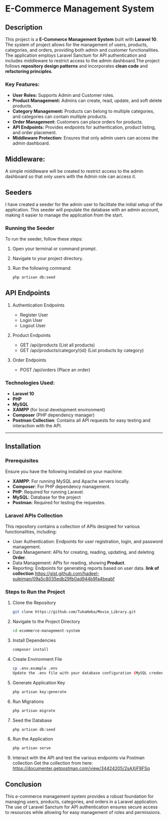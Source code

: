 # E-Commerce Management System


## Description
This project is a **E-Commerce Management System** built with **Laravel 10**. The system of project allows for the management of users, products, categories, and orders, providing both admin and customer functionalities. The application employs Laravel Sanctum for API authentication and includes middleware to restrict access to the admin dashboard.The project follows **repository design patterns** and incorporates **clean code** and **refactoring principles**.

### Key Features:
- **User Roles:** Supports Admin and Customer roles.
- **Product Management:** Admins can create, read, update, and soft delete products.
- **Category Management:** Products can belong to multiple categories, and categories can contain multiple products.
- **Order Management:** Customers can place orders for products.
- **API Endpoints:** Provides endpoints for authentication, product listing, and order placement.
- **Middleware Protection:** Ensures that only admin users can access the admin dashboard.

## Middleware: 
A simple middleware will be created to restrict access to the admin dashboard so that only users with the Admin role can access it.

## Seeders

I have created a seeder for the admin user to facilitate the initial setup of the application. This seeder will populate the database with an admin account, making it easier to manage the application from the start.

### Running the Seeder

To run the seeder, follow these steps:

1. Open your terminal or command prompt.
2. Navigate to your project directory.
3. Run the following command:

   ```bash
   php artisan db:seed

## API Endpoints

1. Authentication Endpoints
   - Register User
   - Login User
   - Logout User

2. Product Endpoints
   - GET /api/products (List all products)
   - GET /api/products/category/{id} (List products by category)

3. Order Endpoints
   - POST /api/orders (Place an order)




### Technologies Used:
- **Laravel 10**
- **PHP**
- **MySQL**
- **XAMPP** (for local development environment)
- **Composer** (PHP dependency manager)
- **Postman Collection**: Contains all API requests for easy testing and interaction with the API.

---

## Installation

### Prerequisites

Ensure you have the following installed on your machine:
- **XAMPP**: For running MySQL and Apache servers locally.
- **Composer**: For PHP dependency management.
- **PHP**: Required for running Laravel.
- **MySQL**: Database for the project
- **Postman**: Required for testing the requestes.

### Laravel APIs Collection

This repository contains a collection of APIs designed for various functionalities, including:

- User Authentication: Endpoints for user registration, login, and password management.
- Data Management: APIs for creating, reading, updating, and deleting **Order**.
- Data Management: APIs for reading, showing  **Product**.
- Reporting: Endpoints for generating reports based on user data.
**link of collection**
https://gist.github.com/hadeel-suleiman/09a5c8035edb29fb0ad944b9fa4beabf

### Steps to Run the Project

1. Clone the Repository  
   ```bash
   git clone https://github.com/TukaHeba/Movie_Library.git
2. Navigate to the Project Directory
   ```bash
   cd ecommerce-management-system
3. Install Dependencies
   ```bash
   composer install
4. Create Environment File
   ```bash
   cp .env.example .env
   Update the .env file with your database configuration (MySQL credentials, database name, etc.).
5. Generate Application Key
    ```bash
    php artisan key:generate
6. Run Migrations
    ```bash
    php artisan migrate
7. Seed the Database
    ```bash
    php artisan db:seed
8. Run the Application
    ```bash
    php artisan serve
9. Interact with the API and test the various endpoints via Postman collection 
    Get the collection from here: https://documenter.getpostman.com/view/34424205/2sAXjF9FSq

## Conclusion

This e-commerce management system provides a robust foundation for managing users, products, categories, and orders in a Laravel application. The use of Laravel Sanctum for API authentication ensures secure access to resources while allowing for easy management of roles and permissions.
